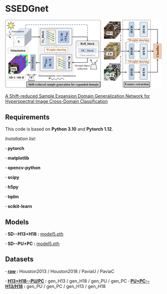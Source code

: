 # SSEDGnet

![SSEDGnet](https://github.com/Cherrieqi/SSEDGnet/blob/main/Figures/SSEDGnet.png)


[A Shift-reduced Sample Expansion Domain Generalization Network for Hyperspectral Image Cross-Domain Classification](https://ieeexplore.ieee.org/document/11124263)



## Requirements

This code is based on **Python 3.10** and **Pytorch 1.12**.

*Installation list:*

**· pytorch**

**· matplotlib**

**· opencv-python**

**· scipy**

**· h5py**

**· tqdm**

**· scikit-learn**


## Models

**· SD--H13+H18 :** [model5.pth](https://pan.baidu.com/s/1T-JZScEGPR2415Rr5h70QQ?pwd=ifdr)

**· SD--PU+PC :** [model5.pth](https://pan.baidu.com/s/1Sn3kkk34ivW6AMkUi4U5yw?pwd=h8zw)


## Datasets

**· [raw](https://pan.baidu.com/s/1iDQoBf2sfl6WAXyOXC15FQ?pwd=9azr) :** Houston2013 / Houston2018 / PaviaU / PaviaC

**· [H13+H18--PU/PC](https://pan.baidu.com/s/1FRozdjaxXablec2JdclPUg?pwd=smy2) :** gen_H13 / gen_H18 / gen_PU / gen_PC
**· [PU+PC--H13/H18](https://pan.baidu.com/s/1g0pHClw-um-RRhWcdIDtrQ?pwd=npar) :** gen_PU / gen_PC / gen_H13 / gen_H18 























